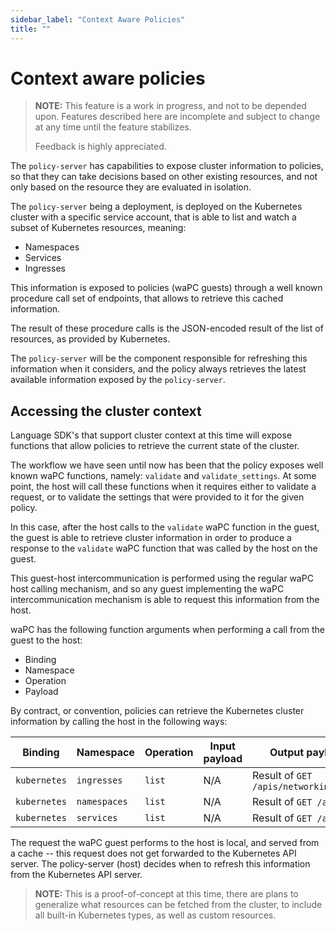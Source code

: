 ```yaml
---
sidebar_label: "Context Aware Policies"
title: ""
---
```


# Context aware policies

> **NOTE:** This feature is a work in progress, and not to be depended
> upon. Features described here are incomplete and subject to change
> at any time until the feature stabilizes.
>
> Feedback is highly appreciated.

The `policy-server` has capabilities to expose cluster information to
policies, so that they can take decisions based on other existing
resources, and not only based on the resource they are evaluated in
isolation.

The `policy-server` being a deployment, is deployed on the Kubernetes
cluster with a specific service account, that is able to list and
watch a subset of Kubernetes resources, meaning:

* Namespaces
* Services
* Ingresses

This information is exposed to policies (waPC guests) through a
well known procedure call set of endpoints, that allows to retrieve
this cached information.

The result of these procedure calls is the JSON-encoded result of the
list of resources, as provided by Kubernetes.

The `policy-server` will be the component responsible for refreshing
this information when it considers, and the policy always retrieves
the latest available information exposed by the `policy-server`.

## Accessing the cluster context

Language SDK's that support cluster context at this time will expose
functions that allow policies to retrieve the current state of the
cluster.

The workflow we have seen until now has been that the policy exposes
well known waPC functions, namely: `validate` and
`validate_settings`. At some point, the host will call these functions
when it requires either to validate a request, or to validate the
settings that were provided to it for the given policy.

In this case, after the host calls to the `validate` waPC function in
the guest, the guest is able to retrieve cluster information in order
to produce a response to the `validate` waPC function that was called
by the host on the guest.

This guest-host intercommunication is performed using the regular waPC
host calling mechanism, and so any guest implementing the waPC
intercommunication mechanism is able to request this information from
the host.

waPC has the following function arguments when performing a call from
the guest to the host:

* Binding
* Namespace
* Operation
* Payload

By contract, or convention, policies can retrieve the Kubernetes
cluster information by calling the host in the following ways:

<table>
  <thead>
    <tr>
      <th>Binding</th>
      <th>Namespace</th>
      <th>Operation</th>
      <th>Input payload</th>
      <th>Output payload (JSON format)</th>
    </tr>
  </thead>
  <tbody>
    <tr>
      <td><code>kubernetes</code></td>
      <td><code>ingresses</code></td>
      <td><code>list</code></td>
      <td>N/A</td>
      <td>Result of <code>GET /apis/networking.k8s.io/v1/ingresses</code></td>
    </tr>
    <tr>
      <td><code>kubernetes</code></td>
      <td><code>namespaces</code></td>
      <td><code>list</code></td>
      <td>N/A</td>
      <td>Result of <code>GET /apis/v1/namespaces</code></td>
    </tr>
    <tr>
      <td><code>kubernetes</code></td>
      <td><code>services</code></td>
      <td><code>list</code></td>
      <td>N/A</td>
      <td>Result of <code>GET /apis/v1/services</code></td>
    </tr>
  </tbody>
</table>

The request the waPC guest performs to the host is local, and served
from a cache -- this request does not get forwarded to the Kubernetes
API server. The policy-server (host) decides when to refresh this
information from the Kubernetes API server.

> **NOTE:** This is a proof-of-concept at this time, there are plans
> to generalize what resources can be fetched from the cluster, to
> include all built-in Kubernetes types, as well as custom resources.
